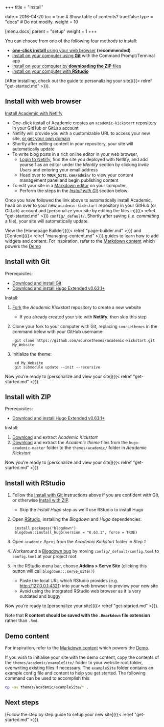 +++
title = "Install"

date = 2016-04-20
toc = true  # Show table of contents? true/false
type = "docs"  # Do not modify.
weight = 10

[menu.docs]
  parent = "setup"
  weight = 1
+++

You can choose from one of the following four methods to install:

* [**one-click install** using your web browser](#install-with-web-browser) **(recommended)**
* [install on your computer using **Git**](#install-with-git) with the Command Prompt/Terminal app
* [install on your computer by **downloading the ZIP** files](#install-with-zip)
* [install on your computer with **RStudio**](#install-with-rstudio)

[After installing, check out the guide to personalizing your site]({{< relref "get-started.md" >}}).

## Install with web browser

[Install Academic with Netlify](https://app.netlify.com/start/deploy?repository=https://github.com/sourcethemes/academic-kickstart)

  * One-click install of Academic creates an `academic-kickstart` repository in your GitHub or GitLab account
  * Netlify will provide you with a customizable URL to access your new site, [or get your own domain](https://sourcethemes.com/academic/docs/domain/)
  * Shortly after editing content in your repository, your site will automatically update
  * To write blog posts in a rich online editor in your web browser,
    - [Login to Netlify](https://www.netlify.com/), find the site you deployed with Netlify, and add yourself as an editor under the _Identity_ section by clicking _Invite Users_ and entering your email address
    - Head over to **`YOUR_SITE.com/admin/`** to view your content management panel and begin publishing content
  * To edit your site in a [Markdown editor](https://www.typora.io) on your computer,
    - Perform the steps in the [*Install with Git*](#install-with-git) section below

Once you have followed the link above to automatically install Academic, head on over to your new `academic-kickstart` repository in your GitHub (or GitLab) account and [personalize your site by editing the files in]({{< relref "get-started.md" >}}) `config/_default/`. Shortly after saving (i.e. *committing* a file), your site will automatically update.
   
View the [Homepage Builder]({{< relref "page-builder.md" >}}) and [Content]({{< relref "managing-content.md" >}}) guides to learn how to add widgets and content. For inspiration, refer to the [Markdown content](https://github.com/gcushen/hugo-academic/tree/master/exampleSite) which powers the [Demo](https://academic-demo.netlify.com/)

## Install with Git

Prerequisites:

* [Download and install Git](https://git-scm.com/downloads)
* [Download and install Hugo Extended v0.63.1+](https://gohugo.io/getting-started/installing/#quick-install)

Install:

1. [Fork](https://github.com/sourcethemes/academic-kickstart#fork-destination-box) the *Academic Kickstart* repository to create a new website
   * If you already created your site with **Netlify**, then skip this step
2. Clone your fork to your computer with Git, replacing `sourcethemes` in the command below with your GitHub username:

        git clone https://github.com/sourcethemes/academic-kickstart.git My_Website

3. Initialize the theme:

        cd My_Website
        git submodule update --init --recursive

Now you're ready to [personalize and view your site]({{< relref "get-started.md" >}}).

## Install with ZIP

Prerequisites:

* [Download and install Hugo Extended v0.63.1+](https://gohugo.io/getting-started/installing/#quick-install)

Install:

1. [Download](https://github.com/sourcethemes/academic-kickstart/archive/master.zip) and extract *Academic Kickstart*
2. [Download](https://github.com/gcushen/hugo-academic/archive/master.zip) and extract the *Academic theme* files from the `hugo-academic-master` folder to the `themes/academic/` folder in *Academic Kickstart*

Now you're ready to [personalize and view your site]({{< relref "get-started.md" >}}).

## Install with RStudio

1. Follow the [Install with Git](#install-with-git) instructions above if you are confident with Git, or otherwise [Install with ZIP](#install-with-zip).
   - Skip the *Install Hugo* step as we'll use RStudio to install Hugo
2. Open [RStudio](https://www.rstudio.com/products/rstudio/), installing the *Blogdown* and *Hugo* dependencies:

        install.packages("blogdown")
        blogdown::install_hugo(version = "0.63.1", force = TRUE)

3. Open `academic.Rproj` from the *Academic Kickstart* folder in *Step 1*

4. Workaround a [Blogdown bug](https://github.com/rstudio/blogdown/issues/359) by moving `config/_default/config.toml` to `config.toml` at your project root

5. In the RStudio menu bar, choose **Addins > Serve Site** (clicking this button will call `blogdown:::serve_site()`)
   - Paste the local URL which RStudio provides (e.g. http://127.0.0.1:4321) into your web browser to preview your new site
   - Avoid using the integrated RStudio web browser as it is very outdated and buggy

Now you're ready to [personalize your site]({{< relref "get-started.md" >}}).

Note that **R content should be saved with the `.Rmarkdown` file extension** rather than `.Rmd`.

## Demo content

For inspiration, refer to the [Markdown content](https://github.com/gcushen/hugo-academic/tree/master/exampleSite) which powers the [Demo](https://academic-demo.netlify.com/).

If you wish to initialise your site with the demo content, copy the contents of the `themes/academic/exampleSite/` folder to your website root folder, overwriting existing files if necessary. The `exampleSite` folder contains an example config file and content to help you get started. The following command can be used to accomplish this:

```bash
cp -av themes/academic/exampleSite/* .
```

## Next steps

[Follow the step by step guide to setup your new site]({{< relref "get-started.md" >}}).
